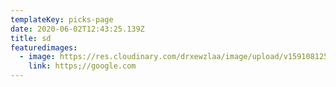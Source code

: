```yaml
---
templateKey: picks-page
date: 2020-06-02T12:43:25.139Z
title: sd
featuredimages:
  - image: https://res.cloudinary.com/drxewzlaa/image/upload/v1591081252/frisky_tatvld.jpg
    link: https;//google.com
---
```

